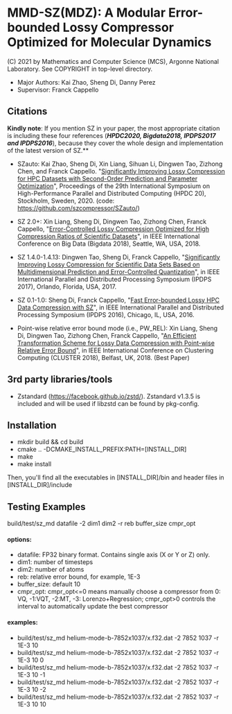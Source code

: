 MMD-SZ(MDZ): A Modular Error-bounded Lossy Compressor Optimized for Molecular Dynamics
=====
(C) 2021 by Mathematics and Computer Science (MCS), Argonne National Laboratory.
See COPYRIGHT in top-level directory.

* Major Authors: Kai Zhao, Sheng Di, Danny Perez 
* Supervisor: Franck Cappello

## Citations
**Kindly note**: If you mention SZ in your paper, the most appropriate citation is including these four references (***HPDC2020, Bigdata2018, IPDPS2017 and IPDPS2016***), because they cover the whole design and implementation of the latest version of SZ.**

* SZauto: Kai Zhao, Sheng Di, Xin Liang, Sihuan Li, Dingwen Tao, Zizhong Chen, and Franck Cappello. "[Significantly Improving Lossy Compression for HPC Datasets with Second-Order Prediction and Parameter Optimization](https://dl.acm.org/doi/10.1145/3369583.3392688)", Proceedings of the 29th International Symposium on High-Performance Parallel and Distributed Computing (HPDC 20), Stockholm, Sweden, 2020. (code: https://github.com/szcompressor/SZauto/)

* SZ 2.0+: Xin Liang, Sheng Di, Dingwen Tao, Zizhong Chen, Franck Cappello, "[Error-Controlled Lossy Compression Optimized for High Compression Ratios of Scientific Datasets](https://ieeexplore.ieee.org/document/8622520)", in IEEE International Conference on Big Data (Bigdata 2018), Seattle, WA, USA, 2018.

* SZ 1.4.0-1.4.13: Dingwen Tao, Sheng Di, Franck Cappello, "[Significantly Improving Lossy Compression for Scientific Data Sets Based on Multidimensional Prediction and Error-Controlled Quantization](https://ieeexplore.ieee.org/document/7967203)", in IEEE International Parallel and Distributed Processing Symposium (IPDPS 2017), Orlando, Florida, USA, 2017.

* SZ 0.1-1.0: Sheng Di, Franck Cappello, "[Fast Error-bounded Lossy HPC Data Compression with SZ](https://ieeexplore.ieee.org/document/7516069)", in IEEE International Parallel and Distributed Processing Symposium (IPDPS 2016), Chicago, IL, USA, 2016.

* Point-wise relative error bound mode (i.e., PW_REL): Xin Liang, Sheng Di, Dingwen Tao, Zizhong Chen, Franck Cappello, "[An Efficient Transformation Scheme for Lossy Data Compression with Point-wise Relative Error Bound](https://ieeexplore.ieee.org/document/8514879)", in IEEE International Conference on Clustering Computing (CLUSTER 2018), Belfast, UK, 2018. (Best Paper)
## 3rd party libraries/tools
* Zstandard (https://facebook.github.io/zstd/). Zstandard v1.3.5 is included and will be used if libzstd can be found by pkg-config.
## Installation

* mkdir build && cd build
* cmake .. -DCMAKE_INSTALL_PREFIX:PATH=[INSTALL_DIR]
* make
* make install

Then, you'll find all the executables in [INSTALL_DIR]/bin and header files in [INSTALL_DIR]/include

## Testing Examples
build/test/sz_md datafile -2 dim1 dim2 -r reb buffer_size cmpr_opt
#### options:
* datafile: FP32 binary format. Contains single axis (X or Y or Z) only.
* dim1: number of timesteps
* dim2: number of atoms 
* reb: relative error bound, for example, 1E-3
* buffer_size: default 10
* cmpr_opt: cmpr_opt<=0 means manually choose a compressor from 0: VQ, -1:VQT, -2:MT, -3: Lorenzo+Regression; cmpr_opt>0 controls the interval to automatically update the best compressor 

#### examples:
* build/test/sz_md helium-mode-b-7852x1037/x.f32.dat -2 7852 1037 -r 1E-3 10
* build/test/sz_md helium-mode-b-7852x1037/x.f32.dat -2 7852 1037 -r 1E-3 10 0
* build/test/sz_md helium-mode-b-7852x1037/x.f32.dat -2 7852 1037 -r 1E-3 10 -1
* build/test/sz_md helium-mode-b-7852x1037/x.f32.dat -2 7852 1037 -r 1E-3 10 -2
* build/test/sz_md helium-mode-b-7852x1037/x.f32.dat -2 7852 1037 -r 1E-3 10 10
